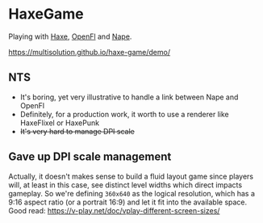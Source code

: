 # HaxeGame

Playing with [Haxe](https://haxe.org/), [OpenFl](http://www.openfl.org/) and [Nape](http://napephys.com/).

https://multisolution.github.io/haxe-game/demo/

## NTS
- It's boring, yet very illustrative to handle a link between Nape and OpenFl
- Definitely, for a production work, it worth to use a renderer like HaxeFlixel or HaxePunk
- <strike>It's very hard to manage DPI scale</strike>

## Gave up DPI scale management

Actually, it doesn't makes sense to build a fluid layout game since players will, at least in this case, see distinct level widths which direct impacts gameplay. So we're defining `360x640` as the logical resolution, which has a 9:16 aspect ratio (or a portrait 16:9) and let it fit into the available space. Good read: https://v-play.net/doc/vplay-different-screen-sizes/

